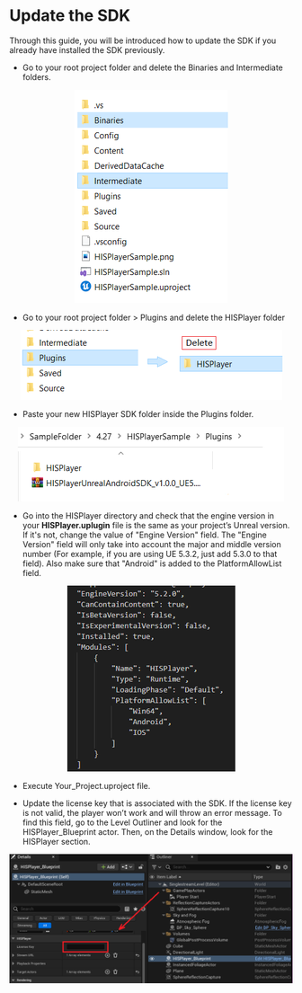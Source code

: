 # Update the SDK

Through this guide, you will be introduced how to update the SDK if you already have installed the SDK previously.

- Go to your root project folder and delete the Binaries and Intermediate folders.
  
<p align="center">
<img src="./images/delete_folders.png">
</p>

- Go to your root project folder > Plugins and delete the HISPlayer folder

<p align="center">
<img src="./images/delete-plugins.png">
</p>

- Paste your new HISPlayer SDK folder inside the Plugins folder.

<p align="center">
<img src="./images/paste-new-sdk.png">
</p>

- Go into the HISPlayer directory and check that the engine version in your **HISPlayer.uplugin** file is the same as your project’s Unreal version. If it's not, change the value of "Engine Version" field. The "Engine Version" field will only take into account the major and middle version number (For example, if you are using UE 5.3.2, just add 5.3.0 to that field). Also make sure that "Android" is added to the PlatformAllowList field. 

<p align="center">
<img src="./images/uplugin-file.png">
</p>

- Execute Your_Project.uproject file.

- Update the license key that is associated with the SDK. If the license key is not valid, the player won’t work and will throw an error message. To find this field, go to the Level Outliner and look for the HISPlayer_Blueprint actor. Then, on the Details window, look for the HISPlayer section.

<p align="center">
<img src="./images/licensekey.png">
</p>
